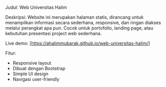 Judul: Web Universitas Halim

Deskripsi: Website ini merupakan halaman statis, dirancang untuk menampilkan informasi secara sederhana, responsive, dan ringan diakses melalui perangkat apa pun. Cocok untuk portofolio, landing page, atau kebutuhan presentasi project web sederhana.

Live demo: [https://ahalimmubarak.github.io/web-universitas-halim/]

Fitur:
- Responsive layout
- Dibuat dengan Bootstrap
- Simple UI design
- Navigasi user-friendly
